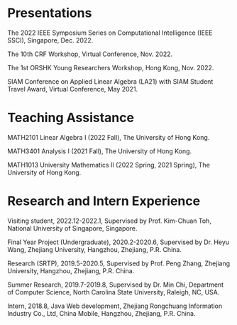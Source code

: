 # Presentations
<p align="left"> The 2022 IEEE Symposium Series on Computational Intelligence (IEEE SSCI), Singapore, Dec. 2022. </p>
<p align="left"> The 10th CRF Workshop, Virtual Conference, Nov. 2022. </p>
<p align="left"> The 1st ORSHK Young Researchers Workshop, Hong Kong, Nov. 2022. </p>
<p align="left"> SIAM Conference on Applied Linear Algebra (LA21) with SIAM Student Travel Award, Virtual Conference, May 2021. </p>


# Teaching Assistance
<div>
<p align="left"> MATH2101 Linear Algebra I (2022 Fall), The University of Hong Kong. </p>
<p align="left"> MATH3401 Analysis I (2021 Fall), The University of Hong Kong. </p>
<p align="left"> MATH1013 University Mathematics II (2022 Spring, 2021 Spring), The University of Hong Kong. </p>
</div>


# Research and Intern Experience
  <div>
  <p align="left">Visiting student, 2022.12-2022.1, Supervised by Prof. Kim-Chuan Toh, National University of Singapore, Singapore.</p>
  <p align="left">Final Year Project (Undergraduate), 2020.2-2020.6, Supervised by Dr. Heyu Wang, Zhejiang University, Hangzhou, Zhejiang, P.R. China.</p>
  <p align="left">Research (SRTP), 2019.5-2020.5, Supervised by Prof. Peng Zhang, Zhejiang University, Hangzhou, Zhejiang, P.R. China.</p>
  <p align="left">Summer Research, 2019.7-2019.8, Supervised by Dr. Min Chi, Department of Computer Science, North Carolina State University, Raleigh, NC, USA. </p>
  <p align="left">Intern, 2018.8, Java Web development, Zhejiang Rongchuang Information Industry Co., Ltd, China Mobile, Hangzhou, Zhejiang, P.R. China.</p>
  </div>
